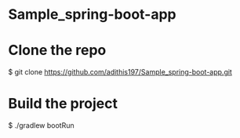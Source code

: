 # Sample_spring-boot-app

# Clone the repo
$ git clone https://github.com/adithis197/Sample_spring-boot-app.git

# Build the project
$ ./gradlew bootRun

